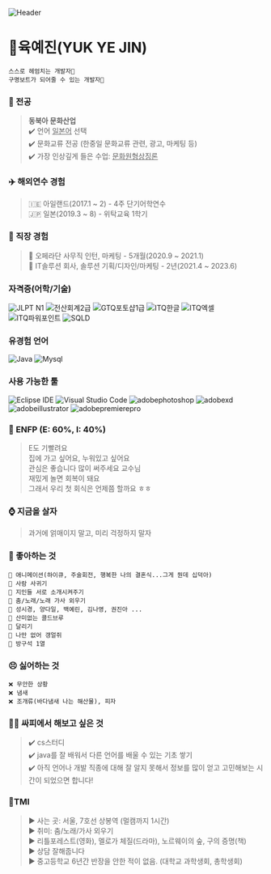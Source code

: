 ![Header](https://capsule-render.vercel.app/api?type=venom&height=200&color=81BEF7&text=Just%20Go%20For%20It%20!&fontColor=ffffff)
# 👀육예진(YUK YE JIN)
```
스스로 헤엄치는 개발자🌊
구명보트가 되어줄 수 있는 개발자🛟
```
### 📘 전공
>**동북아 문화산업**  
>✔️ 언어 <u>일본어</u> 선택  
>✔️ 문화교류 전공 (한중일 문화교류 관련, 광고, 마케팅 등)  
>✔️ 가장 인상깊게 들은 수업: <u>문화원형상징론</u>

### ✈️ 해외연수 경험
>🇮🇪 아일랜드(2017.1 \~ 2) - 4주 단기어학연수  
>🇯🇵 일본(2019.3 \~ 8) - 위탁교육 1학기  

### 🏢 직장 경험
>📌 오페라단 사무직 인턴, 마케팅 - 5개월(2020.9 \~ 2021.1)  
>📌 IT솔루션 회사, 솔루션 기획/디자인/마케팅 - 2년(2021.4 \~ 2023.6)  

### 자격증(어학/기술)
![JLPT N1](https://img.shields.io/badge/JLPT%20N1-c769f0.svg?&style=for-the-badge)
![전산회계2급](https://img.shields.io/badge/전산회계2급-0077ff.svg?&style=for-the-badge)
![GTQ포토샵1급](https://img.shields.io/badge/GTQ포토샵1급-59c714.svg?&style=for-the-badge)
![ITQ한글](https://img.shields.io/badge/ITQ한글-7a7d80.svg?&style=for-the-badge)
![ITQ엑셀](https://img.shields.io/badge/ITQ엑셀-7a7d80.svg?&style=for-the-badge)
![ITQ파워포인트](https://img.shields.io/badge/ITQ파워포인트-7a7d80.svg?&style=for-the-badge)
![SQLD](https://img.shields.io/badge/SQLD-e38d24.svg?&style=for-the-badge)


### 유경험 언어
![Java](https://img.shields.io/badge/Java-007396.svg?&style=for-the-badge&logo=Java&logoColor=white)
![Mysql](https://img.shields.io/badge/mysql-4169E1.svg?&style=for-the-badge&logo=mysql&logoColor=white)


### 사용 가능한 툴
![Eclipse IDE](https://img.shields.io/badge/Eclipse%20IDE-2C2255.svg?&style=for-the-badge&logo=Eclipse%20IDE&logoColor=white)
![Visual Studio Code](https://img.shields.io/badge/Visual%20Studio%20Code-007ACC.svg?&style=for-the-badge&logo=Visual%20Studio%20Code&logoColor=white)
![adobephotoshop](https://img.shields.io/badge/adobephotoshop-31A8FF.svg?&style=for-the-badge&logo=adobephotoshop&logoColor=white)
![adobexd](https://img.shields.io/badge/adobexd-FF61F6.svg?&style=for-the-badge&logo=adobexd&logoColor=white)
![adobeillustrator](https://img.shields.io/badge/adobeillustrator-FF9A00.svg?&style=for-the-badge&logo=adobeillustrator&logoColor=white)
![adobepremierepro](https://img.shields.io/badge/adobepremierepro-9999FF.svg?&style=for-the-badge&logo=adobepremierepro&logoColor=white)


### 🌻 ENFP (E: 60%, I: 40%) 
>E도 기빨려요  
>집에 가고 싶어요, 누워있고 싶어요  
>관심은 좋습니다 많이 써주세요 교수님  
>재밌게 놀면 회복이 돼요  
>그래서 우리 첫 회식은 언제쯤 할까요 ㅎㅎ  

### ⌚ 지금을 살자
>과거에 얽매이지 말고, 미리 걱정하지 말자

### 🥰 좋아하는 것
```
💙 애니메이션(하이큐, 주술회전, 행복한 나의 결혼식...그게 뭔데 십덕아)
💙 사람 사귀기
💙 지인들 서로 소개시켜주기
💙 춤/노래/노래 가사 외우기
💙 성시경, 양다일, 백예린, 김나영, 권진아 ...
💙 산미없는 콜드브루
💙 달리기
💙 나만 없어 갱얼쥐
💙 방구석 1열
```

### 😣 싫어하는 것
```
❌ 무안한 상황
❌ 냄새
❌ 조개류(바다냄새 나는 해산물), 피자 
```

### 🙌🏻 싸피에서 해보고 싶은 것
>✔️ cs스터디  
>✔️ java를 잘 배워서 다른 언어를 배울 수 있는 기초 쌓기  
>✔️ 아직 언어나 개발 직종에 대해 잘 알지 못해서 정보를 많이 얻고 고민해보는 시간이 되었으면 합니다!  

### 🎇TMI
>► 사는 곳: 서울, 7호선 상봉역 (멀캠까지 1시간)  
>► 취미: 춤/노래/가사 외우기  
>► 리틀포레스트(영화), 멜로가 체질(드라마), 노르웨이의 숲, 구의 증명(책)  
>► 상담 잘해줍니다  
>► 중고등학교 6년간 반장을 안한 적이 없음. (대학교 과학생회, 총학생회)  